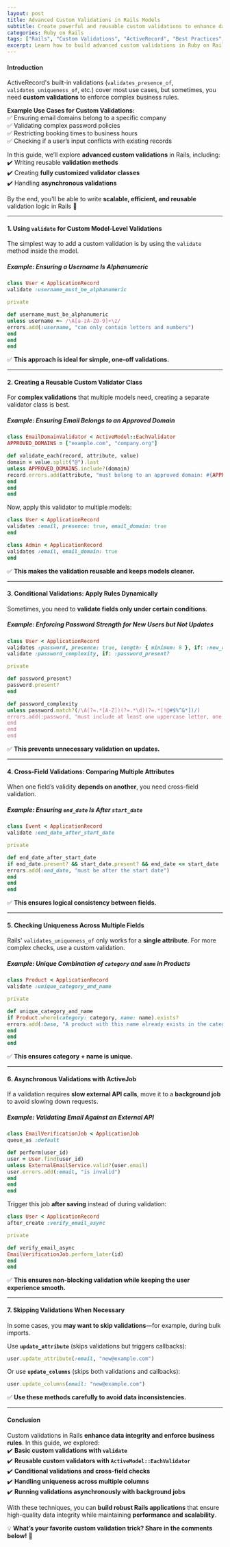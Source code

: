 ```yaml
---
layout: post
title: Advanced Custom Validations in Rails Models
subtitle: Create powerful and reusable custom validations to enhance data integrity in your Rails applications.
categories: Ruby on Rails
tags: ["Rails", "Custom Validations", "ActiveRecord", "Best Practices", "Data Integrity"]
excerpt: Learn how to build advanced custom validations in Ruby on Rails models to enforce complex business rules and ensure data integrity.
---
```


#### **Introduction**
ActiveRecord's built-in validations (`validates_presence_of`, `validates_uniqueness_of`, etc.) cover most use cases, but sometimes, you need **custom validations** to enforce complex business rules.

**Example Use Cases for Custom Validations:**  
✅ Ensuring email domains belong to a specific company  
✅ Validating complex password policies  
✅ Restricting booking times to business hours  
✅ Checking if a user’s input conflicts with existing records

In this guide, we’ll explore **advanced custom validations** in Rails, including:  
✔️ Writing reusable **validation methods**  
✔️ Creating **fully customized validator classes**  
✔️ Handling **asynchronous validations**

By the end, you'll be able to write **scalable, efficient, and reusable** validation logic in Rails 🚀

---

#### **1. Using `validate` for Custom Model-Level Validations**
The simplest way to add a custom validation is by using the `validate` method inside the model.

##### **Example: Ensuring a Username Is Alphanumeric**
```ruby
class User < ApplicationRecord
validate :username_must_be_alphanumeric

private

def username_must_be_alphanumeric
unless username =~ /\A[a-zA-Z0-9]+\z/
errors.add(:username, "can only contain letters and numbers")
end
end
end
```  
✅ **This approach is ideal for simple, one-off validations.**

---

#### **2. Creating a Reusable Custom Validator Class**
For **complex validations** that multiple models need, creating a separate validator class is best.

##### **Example: Ensuring Email Belongs to an Approved Domain**
```ruby
class EmailDomainValidator < ActiveModel::EachValidator
APPROVED_DOMAINS = ["example.com", "company.org"]

def validate_each(record, attribute, value)
domain = value.split("@").last
unless APPROVED_DOMAINS.include?(domain)
record.errors.add(attribute, "must belong to an approved domain: #{APPROVED_DOMAINS.join(', ')}")
end
end
end
```

Now, apply this validator to multiple models:

```ruby
class User < ApplicationRecord
validates :email, presence: true, email_domain: true
end

class Admin < ApplicationRecord
validates :email, email_domain: true
end
```  
✅ **This makes the validation reusable and keeps models cleaner.**

---

#### **3. Conditional Validations: Apply Rules Dynamically**
Sometimes, you need to **validate fields only under certain conditions**.

##### **Example: Enforcing Password Strength for New Users but Not Updates**
```ruby
class User < ApplicationRecord
validates :password, presence: true, length: { minimum: 8 }, if: :new_record?
validate :password_complexity, if: :password_present?

private

def password_present?
password.present?
end

def password_complexity
unless password.match?(/\A(?=.*[A-Z])(?=.*\d)(?=.*[!@#$%^&*])/)
errors.add(:password, "must include at least one uppercase letter, one digit, and one special character")
end
end
end
```  
✅ **This prevents unnecessary validation on updates.**

---

#### **4. Cross-Field Validations: Comparing Multiple Attributes**
When one field’s validity **depends on another**, you need cross-field validation.

##### **Example: Ensuring `end_date` Is After `start_date`**
```ruby
class Event < ApplicationRecord
validate :end_date_after_start_date

private

def end_date_after_start_date
if end_date.present? && start_date.present? && end_date <= start_date
errors.add(:end_date, "must be after the start date")
end
end
end
```  
✅ **This ensures logical consistency between fields.**

---

#### **5. Checking Uniqueness Across Multiple Fields**
Rails' `validates_uniqueness_of` only works for a **single attribute**. For more complex checks, use a custom validation.

##### **Example: Unique Combination of `category` and `name` in Products**
```ruby
class Product < ApplicationRecord
validate :unique_category_and_name

private

def unique_category_and_name
if Product.where(category: category, name: name).exists?
errors.add(:base, "A product with this name already exists in the category")
end
end
end
```  
✅ **This ensures category + name is unique.**

---

#### **6. Asynchronous Validations with ActiveJob**
If a validation requires **slow external API calls**, move it to a **background job** to avoid slowing down requests.

##### **Example: Validating Email Against an External API**
```ruby
class EmailVerificationJob < ApplicationJob
queue_as :default

def perform(user_id)
user = User.find(user_id)
unless ExternalEmailService.valid?(user.email)
user.errors.add(:email, "is invalid")
end
end
end
```

Trigger this job **after saving** instead of during validation:  
```ruby
class User < ApplicationRecord
after_create :verify_email_async

private

def verify_email_async
EmailVerificationJob.perform_later(id)
end
end
```  
✅ **This ensures non-blocking validation while keeping the user experience smooth.**

---

#### **7. Skipping Validations When Necessary**
In some cases, you **may want to skip validations**—for example, during bulk imports.

Use **`update_attribute`** (skips validations but triggers callbacks):  
```ruby
user.update_attribute(:email, "new@example.com")
```

Or use **`update_columns`** (skips both validations and callbacks):  
```ruby
user.update_columns(email: "new@example.com")
```

✅ **Use these methods carefully to avoid data inconsistencies.**

---

#### **Conclusion**
Custom validations in Rails **enhance data integrity and enforce business rules**. In this guide, we explored:  
✔️ **Basic custom validations with `validate`**  
✔️ **Reusable custom validators with `ActiveModel::EachValidator`**  
✔️ **Conditional validations and cross-field checks**  
✔️ **Handling uniqueness across multiple columns**  
✔️ **Running validations asynchronously with background jobs**

With these techniques, you can **build robust Rails applications** that ensure high-quality data integrity while maintaining **performance and scalability**.

💡 **What’s your favorite custom validation trick? Share in the comments below!** 🚀  
